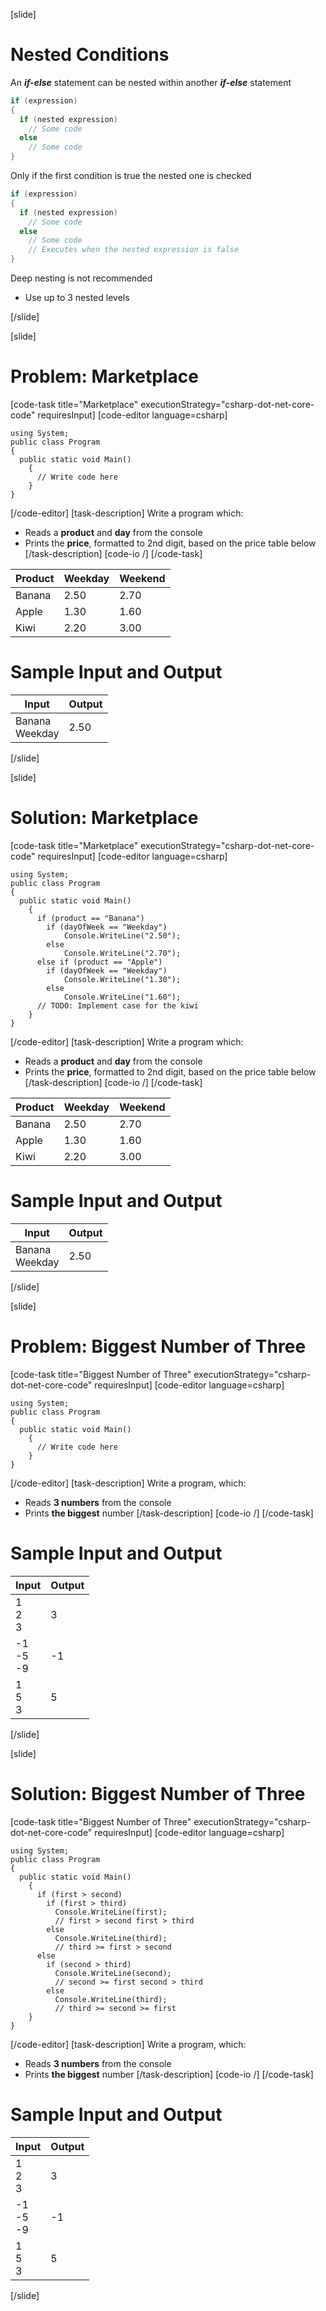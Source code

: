 [slide]
# Nested Conditions
An ***if-else*** statement can be nested within another ***if-else*** statement

```csharp
if (expression)
{
  if (nested expression)
    // Some code
  else
    // Some code
} 
```
Only if the first condition is true the nested one is checked

```csharp
if (expression)
{
  if (nested expression)
    // Some code
  else
    // Some code
    // Executes when the nested expression is false
}
```
Deep nesting is not recommended

* Use up to 3 nested levels

[/slide]

[slide]
# Problem: Marketplace
[code-task title="Marketplace" executionStrategy="csharp-dot-net-core-code" requiresInput]
[code-editor language=csharp]
```
using System;
public class Program
{
  public static void Main()
    {
      // Write code here
    }
}
```
[/code-editor]
[task-description]
Write a program which:

  * Reads a **product** and **day** from the console
  * Prints the **price**, formatted to 2nd digit, based on the price table below
[/task-description]
[code-io /]
[/code-task]

|Product|Weekday|Weekend| 
|-------|-------|-------|
|Banana|2.50|2.70|
|Apple|1.30|1.60|
|Kiwi|2.20|3.00|

# Sample Input and Output

|Input|Output|
|-----|------|
|Banana<br/>Weekday|2.50|

[/slide]

[slide]
# Solution: Marketplace
[code-task title="Marketplace" executionStrategy="csharp-dot-net-core-code" requiresInput]
[code-editor language=csharp]
```
using System;
public class Program
{
  public static void Main()
    {
      if (product == "Banana")
        if (dayOfWeek == "Weekday")
            Console.WriteLine("2.50");
        else
            Console.WriteLine("2.70");
      else if (product == "Apple")
        if (dayOfWeek == "Weekday")
            Console.WriteLine("1.30");
        else
            Console.WriteLine("1.60");
      // TODO: Implement case for the kiwi
    }
}
```
[/code-editor]
[task-description]
Write a program which:

  * Reads a **product** and **day** from the console
  * Prints the **price**, formatted to 2nd digit, based on the price table below
[/task-description]
[code-io /]
[/code-task]

|Product|Weekday|Weekend| 
|-------|-------|-------|
|Banana|2.50|2.70|
|Apple|1.30|1.60|
|Kiwi|2.20|3.00|

# Sample Input and Output

|Input|Output|
|-----|------|
|Banana<br/>Weekday|2.50|

[/slide]

[slide]
# Problem: Biggest Number of Three
[code-task title="Biggest Number of Three" executionStrategy="csharp-dot-net-core-code" requiresInput]
[code-editor language=csharp]
```
using System;
public class Program
{
  public static void Main()
    {
      // Write code here
    }
}
```
[/code-editor]
[task-description]
Write a program, which:

  * Reads **3 numbers** from the console
  * Prints **the biggest** number
[/task-description]
[code-io /]
[/code-task]
# Sample Input and Output

|Input|Output|
|-----|------|
|1<br/>2<br/>3|3|
|-1<br/>-5<br/>-9|-1|
|1<br/>5<br/>3|5|

[/slide]

[slide]
# Solution: Biggest Number of Three
[code-task title="Biggest Number of Three" executionStrategy="csharp-dot-net-core-code" requiresInput]
[code-editor language=csharp]
```
using System;
public class Program
{
  public static void Main()
    {
      if (first > second)
        if (first > third)
          Console.WriteLine(first);
          // first > second first > third
        else
          Console.WriteLine(third);
          // third >= first > second
      else
        if (second > third)
          Console.WriteLine(second);
          // second >= first second > third
        else
          Console.WriteLine(third);
          // third >= second >= first
    }
}
```
[/code-editor]
[task-description]
Write a program, which:

  * Reads **3 numbers** from the console
  * Prints **the biggest** number
[/task-description]
[code-io /]
[/code-task]
# Sample Input and Output

|Input|Output|
|-----|------|
|1<br/>2<br/>3|3|
|-1<br/>-5<br/>-9|-1|
|1<br/>5<br/>3|5|

[/slide]